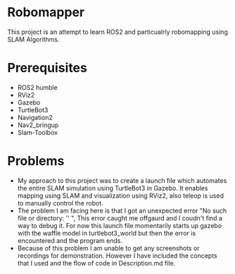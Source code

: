 # Robomapper
 This project is an attempt to learn ROS2 and particualrly robomapping using SLAM Algorithms.

# Prerequisites
 - ROS2 humble
 - RViz2
 - Gazebo
 - TurtleBot3
 - Navigation2
 - Nav2_bringup
 - Slam-Toolbox

# Problems
- My approach to this project was to create a launch file which automates the entire SLAM simulation using TurtleBot3 in Gazebo. It enables mapping using SLAM and visualization using RViz2, also teleop is used to manually control the robot.
- The problem I am facing here is that I got an unexpected error "No such file or directory: '' ", This error caught me offgaurd and I coudn't find a way to debug it. For now this launch file momentarily starts up gazebo with the waffle model in turtlebot3_world but then the error is encountered and the program ends.
- Because of this problem I am unable to get any screenshots or recordings for demonstration. However I have included the concepts that I used and the flow of code in Description.md file.
